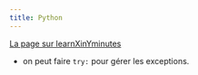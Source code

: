```yaml
---
title: Python
---
```


[La page sur learnXinYminutes](https://learnxinyminutes.com/docs/python/)

- on peut faire `try:` pour gérer les exceptions.
